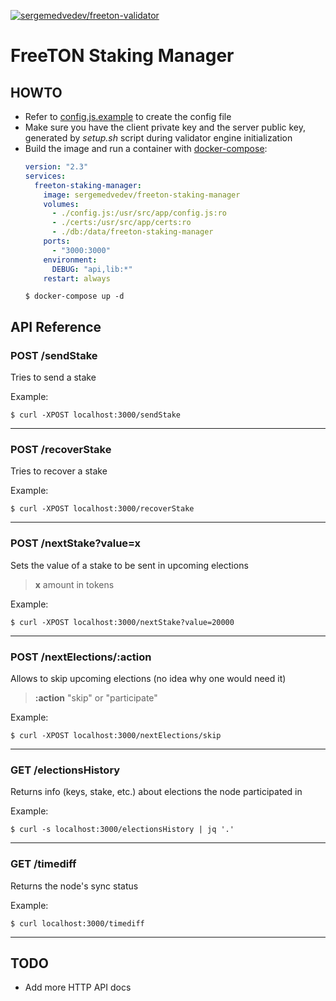 [![sergemedvedev/freeton-validator](https://img.shields.io/docker/cloud/build/sergemedvedev/freeton-staking-manager.svg)](https://hub.docker.com/r/sergemedvedev/freeton-staking-manager)

# FreeTON Staking Manager

## HOWTO

- Refer to [config.js.example](config.js.example) to create the config file
- Make sure you have the client private key and the server public key, generated by _setup.sh_ script during validator engine initialization
- Build the image and run a container with [docker-compose](docker-compose.yml):
    ```yaml
    version: "2.3"
    services:
      freeton-staking-manager:
        image: sergemedvedev/freeton-staking-manager
        volumes:
          - ./config.js:/usr/src/app/config.js:ro
          - ./certs:/usr/src/app/certs:ro
          - ./db:/data/freeton-staking-manager
        ports:
          - "3000:3000"
        environment:
          DEBUG: "api,lib:*"
        restart: always
    ```
    ```console
    $ docker-compose up -d
    ```

## API Reference

### POST /sendStake
Tries to send a stake

Example:
```console
$ curl -XPOST localhost:3000/sendStake
```
---

### POST /recoverStake
Tries to recover a stake

Example:
```console
$ curl -XPOST localhost:3000/recoverStake
```
---

### POST /nextStake?value=x
Sets the value of a stake to be sent in upcoming elections

> __x__ amount in tokens

Example:
```console
$ curl -XPOST localhost:3000/nextStake?value=20000
```
---

### POST /nextElections/:action
Allows to skip upcoming elections (no idea why one would need it)

> __:action__ "skip" or "participate"

Example:
```console
$ curl -XPOST localhost:3000/nextElections/skip
```
---

### GET /electionsHistory
Returns info (keys, stake, etc.) about elections the node participated in

Example:
```console
$ curl -s localhost:3000/electionsHistory | jq '.'
```
---

### GET /timediff
Returns the node's sync status

Example:
```console
$ curl localhost:3000/timediff
```
---

## TODO

- Add more HTTP API docs